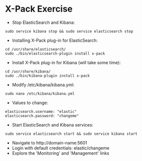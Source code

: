 # X-Pack Exercise #

* Stop ElasticSearch and Kibana:
```
sudo service kibana stop && sudo service elasticsearch stop
```
* Installing X-Pack plug-in for ElasticSearch:
```
cd /usr/share/elasticsearch/
sudo ./bin/elasticsearch-plugin install x-pack
```
* Install X-Pack plug-in for Kibana (will take some time):
```
cd /usr/share/kibana/
sudo ./bin/kibana-plugin install x-pack
```
* Modify /etc/kibana/kibana.yml:
```
sudo nano /etc/kibana/kibana.yml
```
* Values to change:
```
elasticsearch.username: "elastic"
elasticsearch.password: "changeme"
```
* Start ElasticSearch and Kibana services:
```
sudo service elasticsearch start && sudo service kibana start
```
* Navigate to http://domain-name:5601
* Login with default credentials: elastic/changeme
* Explore the 'Monitoring' and 'Management' links